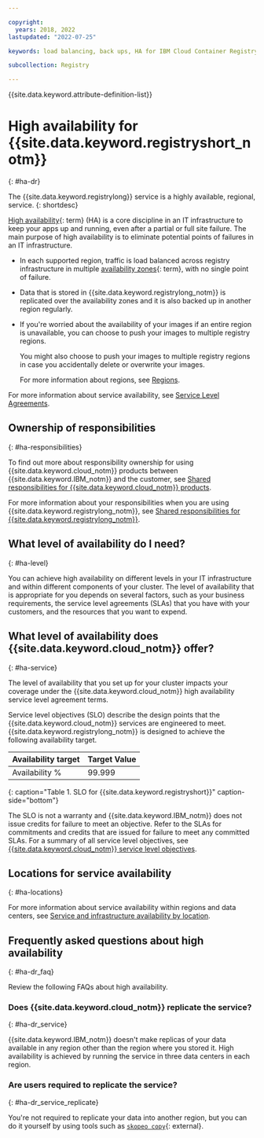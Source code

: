 ```yaml
---

copyright:
  years: 2018, 2022
lastupdated: "2022-07-25"

keywords: load balancing, back ups, HA for IBM Cloud Container Registry, DR for IBM Cloud Container Registry, high availability for IBM Cloud Container Registry, disaster recovery for IBM Cloud Container Registry, failover for IBM Cloud Container Registry, high availability, replicate the data, replicate the service, availability, responsibilities, location, service, region

subcollection: Registry

---
```


{{site.data.keyword.attribute-definition-list}}

# High availability for {{site.data.keyword.registryshort_notm}}
{: #ha-dr}

The {{site.data.keyword.registrylong}} service is a highly available, regional, service.
{: shortdesc}

[High availability](#x2284708){: term} (HA) is a core discipline in an IT infrastructure to keep your apps up and running, even after a partial or full site failure. The main purpose of high availability is to eliminate potential points of failures in an IT infrastructure.

- In each supported region, traffic is load balanced across registry infrastructure in multiple [availability zones](x7018171){: term}, with no single point of failure.
- Data that is stored in {{site.data.keyword.registrylong_notm}} is replicated over the availability zones and it is also backed up in another region regularly.
- If you're worried about the availability of your images if an entire region is unavailable, you can choose to push your images to multiple registry regions.

    You might also choose to push your images to multiple registry regions in case you accidentally delete or overwrite your images.

    For more information about regions, see [Regions](/docs/Registry?topic=Registry-registry_overview#registry_regions).

For more information about service availability, see [Service Level Agreements](/docs/overview?topic=overview-slas).

## Ownership of responsibilities
{: #ha-responsibilities}

To find out more about responsibility ownership for using {{site.data.keyword.cloud_notm}} products between {{site.data.keyword.IBM_notm}} and the customer, see [Shared responsibilities for {{site.data.keyword.cloud_notm}} products](/docs/overview?topic=overview-shared-responsibilities).

For more information about your responsibilities when you are using {{site.data.keyword.registrylong_notm}}, see [Shared responsibilities for {{site.data.keyword.registrylong_notm}}](/docs/Registry?topic=Registry-registry_responsibilities).

## What level of availability do I need?
{: #ha-level}

You can achieve high availability on different levels in your IT infrastructure and within different components of your cluster. The level of availability that is appropriate for you depends on several factors, such as your business requirements, the service level agreements (SLAs) that you have with your customers, and the resources that you want to expend.

## What level of availability does {{site.data.keyword.cloud_notm}} offer?
{: #ha-service}

The level of availability that you set up for your cluster impacts your coverage under the {{site.data.keyword.cloud_notm}} high availability service level agreement terms. 

Service level objectives (SLO) describe the design points that the {{site.data.keyword.cloud_notm}} services are engineered to meet. {{site.data.keyword.registrylong_notm}} is designed to achieve the following availability target.

| Availability target | Target Value |
|---------------------|--------------|
| Availability % | 99.999 |
{: caption="Table 1. SLO for {{site.data.keyword.registryshort}}" caption-side="bottom"}

The SLO is not a warranty and {{site.data.keyword.IBM_notm}} does not issue credits for failure to meet an objective. Refer to the SLAs for commitments and credits that are issued for failure to meet any committed SLAs. For a summary of all service level objectives, see [{{site.data.keyword.cloud_notm}} service level objectives](/docs/overview?topic=overview-slo).

## Locations for service availability
{: #ha-locations}

For more information about service availability within regions and data centers, see [Service and infrastructure availability by location](/docs/overview?topic=overview-services_region).

## Frequently asked questions about high availability
{: #ha-dr_faq}

Review the following FAQs about high availability.

### Does {{site.data.keyword.cloud_notm}} replicate the service?
{: #ha-dr_service}

{{site.data.keyword.IBM_notm}} doesn't make replicas of your data available in any region other than the region where you stored it. High availability is achieved by running the service in three data centers in each region.

### Are users required to replicate the service?
{: #ha-dr_service_replicate}

You're not required to replicate your data into another region, but you can do it yourself by using tools such as [`skopeo copy`](https://github.com/containers/skopeo/blob/main/docs/skopeo-copy.1.md){: external}.


